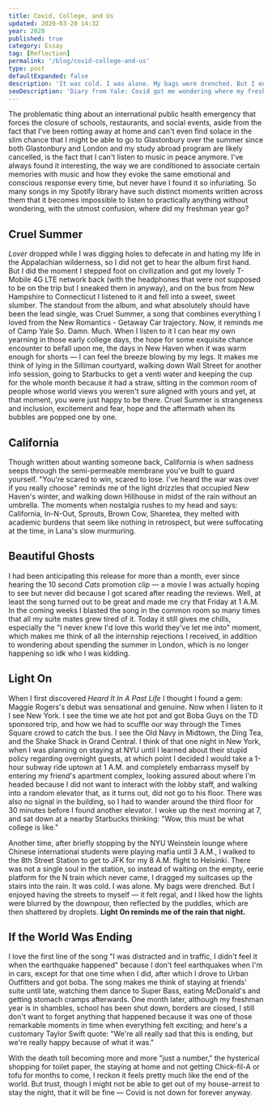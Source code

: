 ```yaml
---
title: Covid, College, and Us
updated: 2020-03-20 14:32
year: 2020
published: true
category: Essay
tag: [Reflection]
permalink: '/blog/covid-college-and-us'
type: post
defaultExpanded: false
description: 'It was cold. I was alone. My bags were drenched. But I enjoyed having the streets to myself — it felt regal, and I liked how the lights were blurred by downpour, then reflected by puddles, which are then shattered by droplets. Light On reminds me of the rain that night.'
seoDescription: 'Diary from Yale: Covid got me wondering where my freshman year went, and I try to capture it with memory of songs. I think of the pouring rain in New York City one night: it was cold, I was alone. My bags were drenched. But I enjoyed having the streets to myself — it felt regal, and I liked how the lights were blurred by downpour, then reflected by puddles, which are then shattered by droplets. Light On reminds me of the rain that night.'
---
```


The problematic thing about an international public health emergency that forces the closure of schools, restaurants, and social events, aside from the fact that I've been rotting away at home and can't even find solace in the slim chance that I might be able to go to Glastonbury over the summer since both Glastonbury and London and my study abroad program are likely cancelled, is the fact that I can't listen to music in peace anymore. I've always found it interesting, the way we are conditioned to associate certain memories with music and how they evoke the same emotional and conscious response every time, but never have I found it so infuriating. So many songs in my Spotify library have such distinct moments written across them that it becomes impossible to listen to practically anything without wondering, with the utmost confusion, where did my freshman year go?

## Cruel Summer

_Lover_ dropped while I was digging holes to defecate in and hating my life in the Appalachian wilderness, so I did not get to hear the album first hand. But I did the moment I stepped foot on civilization and got my lovely T-Mobile 4G LTE network back (with the headphones that were not supposed to be on the trip but I sneaked them in anyway), and on the bus from New Hampshire to Connecticut I listened to it and fell into a sweet, sweet slumber. The standout from the album, and what absolutely should have been the lead single, was Cruel Summer, a song that combines everything I loved from the New Romantics - Getaway Car trajectory. Now, it reminds me of Camp Yale So. Damn. Much. When I listen to it I can hear my own yearning in those early college days, the hope for some exquisite chance encounter to befall upon me, the days in New Haven when it was warm enough for shorts — I can feel the breeze blowing by my legs. It makes me think of lying in the Silliman courtyard, walking down Wall Street for another info session, going to Starbucks to get a venti water and keeping the cup for the whole month because it had a straw, sitting in the common room of people whose world views you weren't sure aligned with yours and yet, at that moment, you were just happy to be there. Cruel Summer is strangeness and inclusion, excitement and fear, hope and the aftermath when its bubbles are popped one by one.

## California

Though written about wanting someone back, California is when sadness seeps through the semi-permeable membrane you've built to guard yourself. "You're scared to win, scared to lose. I've heard the war was over if you really choose" reminds me of the light drizzles that occupied New Haven's winter, and walking down Hillhouse in midst of the rain without an umbrella. The moments when nostalgia rushes to my head and says: California, In-N-Out, Sprouts, Brown Cow, Sharetea, they melted with academic burdens that seem like nothing in retrospect, but were suffocating at the time, in Lana's slow murmuring.

## Beautiful Ghosts

I had been anticipating this release for more than a month, ever since hearing the 10 second _Cats_ promotion clip — a movie I was actually hoping to see but never did because I got scared after reading the reviews. Well, at least the song turned out to be great and made me cry that Friday at 1 A.M. In the coming weeks I blasted the song in the common room so many times that all my suite mates grew tired of it. Today it still gives me chills, especially the "I never knew I'd love this world they've let me into" moment, which makes me think of all the internship rejections I received, in addition to wondering about spending the summer in London, which is no longer happening so idk who I was kidding.

## Light On

When I first discovered _Heard It In A Past Life_ I thought I found a gem: Maggie Rogers's debut was sensational and genuine. Now when I listen to it I see New York. I see the time we ate hot pot and got Boba Guys on the TD sponsored trip, and how we had to scuffle our way through the Times Square crowd to catch the bus. I see the Old Navy in Midtown, the Ding Tea, and the Shake Shack in Grand Central. I think of that one night in New York, when I was planning on staying at NYU until I learned about their stupid policy regarding overnight guests, at which point I decided I would take a 1-hour subway ride uptown at 1 A.M. and completely embarrass myself by entering my friend's apartment complex, looking assured about where I'm headed because I did not want to interact with the lobby staff, and walking into a random elevator that, as it turns out, did not go to his floor. There was also no signal in the building, so I had to wander around the third floor for 30 minutes before I found another elevator. I woke up the next morning at 7, and sat down at a nearby Starbucks thinking: "Wow, this must be what college is like."

Another time, after briefly stopping by the NYU Weinstein lounge where Chinese international students were playing mafia until 3 A.M., I walked to the 8th Street Station to get to JFK for my 8 A.M. flight to Helsinki. There was not a single soul in the station, so instead of waiting on the empty, eerie platform for the N train which never came, I dragged my suitcases up the stairs into the rain. It was cold. I was alone. My bags were drenched. But I enjoyed having the streets to myself — it felt regal, and I liked how the lights were blurred by the downpour, then reflected by the puddles, which are then shattered by droplets. **Light On reminds me of the rain that night.**

## If the World Was Ending

I love the first line of the song "I was distracted and in traffic, I didn't feel it when the earthquake happened" because I don't feel earthquakes when I'm in cars, except for that one time when I did, after which I drove to Urban Outfitters and got boba. The song makes me think of staying at friends' suite until late, watching them dance to Super Bass, eating McDonald's and getting stomach cramps afterwards. One month later, although my freshman year is in shambles, school has been shut down, borders are closed, I still don't want to forget anything that happened because it was one of those remarkable moments in time when everything felt exciting; and here's a customary Taylor Swift quote: "We're all really sad that this is ending, but we're really happy because of what it was."

With the death toll becoming more and more "just a number," the hysterical shopping for toilet paper, the staying at home and not getting Chick-fil-A or tofu for months to come, I reckon it feels pretty much like the end of the world. But trust, though I might not be able to get out of my house-arrest to stay the night, that it will be fine — Covid is not down for forever anyway.
